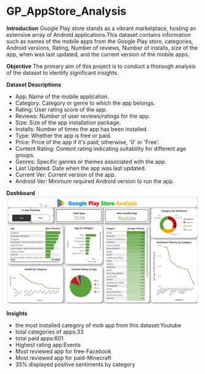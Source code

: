 # GP_AppStore_Analysis
**Introduction**
Google Play store stands as a vibrant marketplace, hosting an extensive array of Android applications.This dataset contains information such as names of the mobile apps from the Google Play store, categories, Android versions, Rating, Number of reviews, Number of installs, size of the app, when was last updated, and the current version of the mobile apps.

**Objective**
The primary aim of this project is to conduct a thorough analysis of the dataset to identify significant insights. 

**Dataset Descriptions**
- App: Name of the mobile application.
- Category: Category or genre to which the app belongs.
- Rating: User rating score of the app.
- Reviews: Number of user reviews/ratings for the app.
- Size: Size of the app installation package.
- Installs: Number of times the app has been installed.
- Type: Whether the app is free or paid.
- Price: Price of the app if it's paid; otherwise, '0' or 'Free'.
- Content Rating: Content rating indicating suitability for different age groups.
- Genres: Specific genres or themes associated with the app.
- Last Updated: Date when the app was last updated.
- Current Ver: Current version of the app.
- Android Ver: Minimum required Android version to run the app.

**Dashboard**
![](images/dashboard.png)

**Insights**
- the most installed category of mob app from this dataset:Youtube
- total categories of apps:33
- total paid apps:601
- Highest rating app:Events
- Most reviewed app for free-Facebook
- Most reviewed app for paid-Minecraft
- 35% displayed positive sentiments by category
